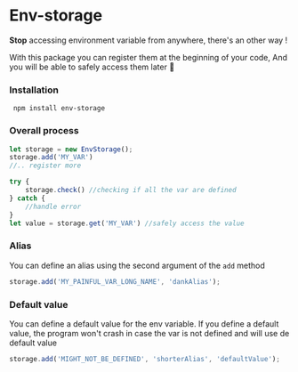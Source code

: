 # Env-storage

**Stop** accessing environment variable from anywhere, there's an other way !

With this package you can register them at the beginning of your code, 
And you will be able to safely access them later :slightly_smiling_face:

### Installation

```
 npm install env-storage 
```

### Overall process
```javascript
let storage = new EnvStorage();
storage.add('MY_VAR')
//.. register more

try {
    storage.check() //checking if all the var are defined
} catch {
    //handle error
}
let value = storage.get('MY_VAR') //safely access the value
```

### Alias
You can define an alias using the second argument of
the `add` method

```javascript
storage.add('MY_PAINFUL_VAR_LONG_NAME', 'dankAlias');
```

### Default value
You can define a default value for the env variable.
If you define a default value, the program won't crash in case the var is not defined and will use de default value

```javascript
storage.add('MIGHT_NOT_BE_DEFINED', 'shorterAlias', 'defaultValue');
```
